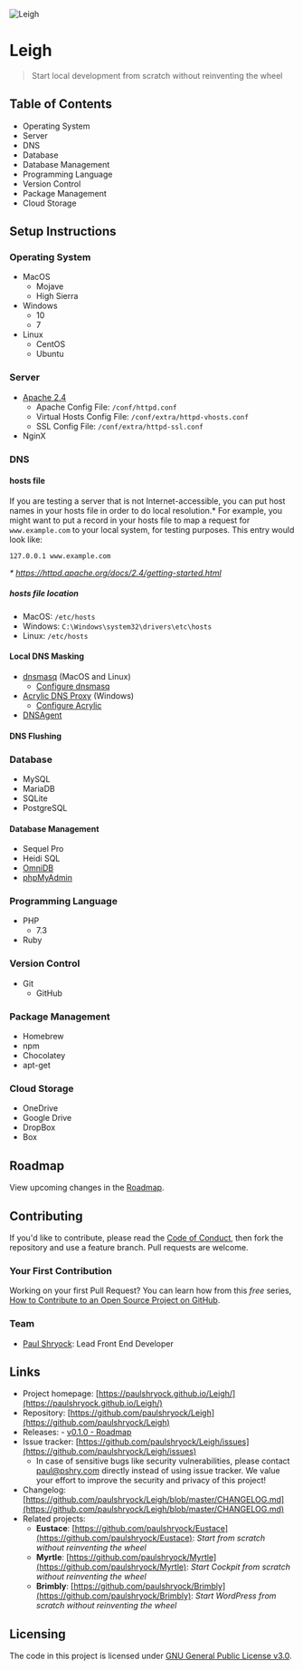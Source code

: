 ![Leigh](https://raw.githubusercontent.com/paulshryock/Leigh/master/favicon.ico)

# Leigh
> Start local development from scratch without reinventing the wheel

<!-- ## Quick Start -->

## Table of Contents

- Operating System
- Server
- DNS
- Database
- Database Management
- Programming Language
- Version Control
- Package Management
- Cloud Storage

## Setup Instructions

### Operating System
- MacOS
	- Mojave
	- High Sierra
- Windows
	- 10
	- 7
- Linux
	- CentOS
	- Ubuntu

### Server
- [Apache 2.4](https://httpd.apache.org/docs/2.4/)
	- Apache Config File: `/conf/httpd.conf`
	- Virtual Hosts Config File: `/conf/extra/httpd-vhosts.conf`
	- SSL Config File: `/conf/extra/httpd-ssl.conf`
- NginX

### DNS

#### hosts file

If you are testing a server that is not Internet-accessible, you can put host names in your hosts file in order to do local resolution.* For example, you might want to put a record in your hosts file to map a request for `www.example.com` to your local system, for testing purposes. This entry would look like:

```shell
127.0.0.1 www.example.com
```

_\* https://httpd.apache.org/docs/2.4/getting-started.html_

##### hosts file location

- MacOS: `/etc/hosts`
- Windows: `C:\Windows\system32\drivers\etc\hosts`
- Linux: `/etc/hosts`

#### Local DNS Masking

- [dnsmasq](http://www.thekelleys.org.uk/dnsmasq/doc.html) (MacOS and Linux)
	- [Configure dnsmasq](https://askubuntu.com/a/743051)
- [Acrylic DNS Proxy](https://stackoverflow.com/questions/138162/wildcards-in-a-windows-hosts-file?answertab=votes#tab-top) (Windows)
	- [Configure Acrylic](https://www.orbitale.io/2017/12/05/setup-a-dnsmasq-equivalent-on-windows-with-acrylic.html)
- [DNSAgent](https://github.com/stackia/DNSAgent)

#### DNS Flushing

### Database
  - MySQL
  - MariaDB
  - SQLite
  - PostgreSQL

#### Database Management
  - Sequel Pro
  - Heidi SQL
  - [OmniDB](https://www.omnidb.org/en/)
  - [phpMyAdmin](https://www.phpmyadmin.net/)

### Programming Language
- PHP
	- 7.3
- Ruby

### Version Control
- Git
	- GitHub

### Package Management
- Homebrew
- npm
- Chocolatey
- apt-get

### Cloud Storage
- OneDrive
- Google Drive
- DropBox
- Box

## Roadmap

View upcoming changes in the [Roadmap](https://github.com/paulshryock/Leigh/blob/master/CHANGELOG.md).

## Contributing

If you'd like to contribute, please read the [Code of Conduct](https://github.com/paulshryock/Leigh/blob/master/CODE_OF_CONDUCT.md), then fork the repository and use a feature
branch. Pull requests are welcome.

### Your First Contribution

Working on your first Pull Request? You can learn how from this *free* series, [How to Contribute to an Open Source Project on GitHub](https://egghead.io/series/how-to-contribute-to-an-open-source-project-on-github).

### Team

- [Paul Shryock](https://github.com/paulshryock): Lead Front End Developer

<!-- ### Thanks -->

## Links

- Project homepage: [https://paulshryock.github.io/Leigh/](https://paulshryock.github.io/Leigh/)
- Repository: [https://github.com/paulshryock/Leigh](https://github.com/paulshryock/Leigh)
- Releases:
		- [v0.1.0 - Roadmap](https://github.com/paulshryock/Leigh/releases/tag/v0.1.0)
- Issue tracker: [https://github.com/paulshryock/Leigh/issues](https://github.com/paulshryock/Leigh/issues)
  - In case of sensitive bugs like security vulnerabilities, please contact
    [paul@pshry.com](mailto:paul@pshry.com) directly instead of using issue tracker. We value your effort
    to improve the security and privacy of this project!
- Changelog: [https://github.com/paulshryock/Leigh/blob/master/CHANGELOG.md](https://github.com/paulshryock/Leigh/blob/master/CHANGELOG.md)
- Related projects:
  - **Eustace**: [https://github.com/paulshryock/Eustace](https://github.com/paulshryock/Eustace): _Start from scratch without reinventing the wheel_
  - **Myrtle**: [https://github.com/paulshryock/Myrtle](https://github.com/paulshryock/Myrtle): _Start Cockpit from scratch without reinventing the wheel_
  - **Brimbly**: [https://github.com/paulshryock/Brimbly](https://github.com/paulshryock/Brimbly): _Start WordPress from scratch without reinventing the wheel_

## Licensing

The code in this project is licensed under [GNU General Public License v3.0](https://github.com/paulshryock/Leigh/blob/master/LICENSE).